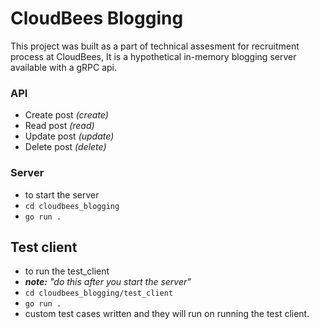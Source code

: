 # CloudBees Blogging

This project was built as a part of technical assesment for recruitment process at CloudBees, It is a hypothetical in-memory blogging server available with a gRPC api.

### API
 * Create post *(create)*
 * Read post   *(read)*
 * Update post *(update)*
 * Delete post *(delete)*

### Server
 * to start the server
  * ```cd cloudbees_blogging```
  * ```go run .```

## Test client
 * to run the test_client 
  * ***note:** "do this after you start the server"*
  * ```cd cloudbees_blogging/test_client```
  * ```go run .```
 * custom test cases written and they will run on running the test client.
